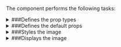 The component performs the following tasks:

<details>
	<summary>###Defines the prop types

</summary>
* The image source

* The image title

* The image width in px

* The image height in px

* The placeholder

* The image click handler

* The image index. Passed to the click handler

</details>

<details>
	<summary>###Defines the default props

</summary>
</details>

<details>
	<summary>###Styles the image

</summary>
</details>

<details>
	<summary>###Displays the image

</summary>
* Creates a placeholder image.

* Returns a placeholder if the image is missing

</details>

